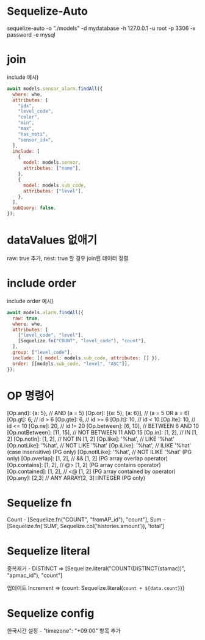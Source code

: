 # Sequelize-Auto

sequelize-auto -o "./models" -d mydatabase -h 127.0.0.1 -u root -p 3306 -x password -e mysql

# join

include 예시)

```js
await models.sensor_alarm.findAll({
  where: whe,
  attributes: [
    "idx",
    "level_code",
    "color",
    "min",
    "max",
    "has_noti",
    "sensor_idx",
  ],
  include: [
    {
      model: models.sensor,
      attributes: ["name"],
    },
    {
      model: models.sub_code,
      attributes: ["level"],
    },
  ],
  subQuery: false,
});
```

# dataValues 없애기

raw: true 추가,
nest: true 할 경우 join된 데이터 정렬

# include order

include order 예시)

```js
await models.alarm.findAll({
  raw: true,
  where: whe,
  attributes: [
    ["level_code", "level"],
    [Sequelize.fn("COUNT", "level_code"), "count"],
  ],
  group: ["level_code"],
  include: [{ model: models.sub_code, attributes: [] }],
  order: [[models.sub_code, "level", "ASC"]],
});
```

# OP 명령어

[Op.and]: {a: 5}, // AND (a = 5)
[Op.or]: [{a: 5}, {a: 6}], // (a = 5 OR a = 6)
[Op.gt]: 6, // id > 6
[Op.gte]: 6, // id >= 6
[Op.lt]: 10, // id < 10
[Op.lte]: 10, // id <= 10
[Op.ne]: 20, // id != 20
[Op.between]: [6, 10], // BETWEEN 6 AND 10
[Op.notBetween]: [11, 15], // NOT BETWEEN 11 AND 15
[Op.in]: [1, 2], // IN [1, 2]
[Op.notIn]: [1, 2], // NOT IN [1, 2]
[Op.like]: '%hat', // LIKE '%hat'
[Op.notLike]: '%hat', // NOT LIKE '%hat'
[Op.iLike]: '%hat', // ILIKE '%hat' (case insensitive) (PG only)
[Op.notILike]: '%hat', // NOT ILIKE '%hat' (PG only)
[Op.overlap]: [1, 2], // && [1, 2] (PG array overlap operator)
[Op.contains]: [1, 2], // @> [1, 2] (PG array contains operator)
[Op.contained]: [1, 2], // <@ [1, 2] (PG array contained by operator)
[Op.any]: [2,3] // ANY ARRAY[2, 3]::INTEGER (PG only)

# Sequelize fn

Count - [Sequelize.fn("COUNT", "fromAP_id"), "count"],
Sum - [Sequelize.fn('SUM', Sequelize.col('histories.amount')), 'total']

# Sequelize literal

중복제거 - DISTINCT => [Sequelize.literal("COUNT(DISTINCT(stamac))", "apmac_id"), "count"]

업데이트 Increment => {count: Sequelize.literal(`count + ${data.count}`)}

# Sequelize config

한국시간 설정 - "timezone": "+09:00" 항목 추가
